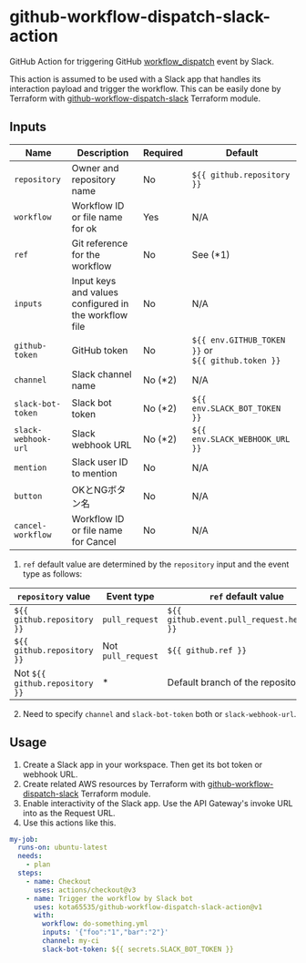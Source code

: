 # github-workflow-dispatch-slack-action

GitHub Action for triggering
GitHub [workflow_dispatch](https://docs.github.com/en/actions/using-workflows/events-that-trigger-workflows#workflow_dispatch)
event by Slack.

This action is assumed to be used with a Slack app that handles its interaction payload and trigger the workflow.
This can be easily done by Terraform with [github-workflow-dispatch-slack](https://registry.terraform.io/modules/kota65535/github-workflow-dispatch-slack/aws/latest)
Terraform module.

## Inputs

| Name                | Description                                           | Required | Default                                                 |
| ------------------- | ----------------------------------------------------- | -------- | ------------------------------------------------------- |
| `repository`        | Owner and repository name                             | No       | `${{ github.repository }}`                              |
| `workflow`          | Workflow ID or file name for ok                       | Yes      | N/A                                                     |
| `ref`               | Git reference for the workflow                        | No       | See (\*1)                                               |
| `inputs`            | Input keys and values configured in the workflow file | No       | N/A                                                     |
| `github-token`      | GitHub token                                          | No       | `${{ env.GITHUB_TOKEN }}` or<br/> `${{ github.token }}` |
| `channel`           | Slack channel name                                    | No (\*2) | N/A                                                     |
| `slack-bot-token`   | Slack bot token                                       | No (\*2) | `${{ env.SLACK_BOT_TOKEN }}`                            |
| `slack-webhook-url` | Slack webhook URL                                     | No (\*2) | `${{ env.SLACK_WEBHOOK_URL }}`                          |
| `mention`           | Slack user ID to mention                              | No       | N/A                                                     |
| `button`            | OKとNGボタン名                                        | No       | N/A                                                     |
| `cancel-workflow`   | Workflow ID or file name for Cancel                   | No       | N/A                                                     |

1. `ref` default value are determined by the `repository` input and the event type as follows:

| `repository` value             | Event type         | `ref` default value                         |
| ------------------------------ | ------------------ | ------------------------------------------- |
| `${{ github.repository }}`     | `pull_request`     | `${{ github.event.pull_request.head.ref }}` |
| `${{ github.repository }}`     | Not `pull_request` | `${{ github.ref }}`                         |
| Not `${{ github.repository }}` | \*                 | Default branch of the repository            |

2. Need to specify `channel` and `slack-bot-token` both or `slack-webhook-url`.

## Usage

1. Create a Slack app in your workspace. Then get its bot token or webhook URL.
2. Create related AWS resources by Terraform with [github-workflow-dispatch-slack](https://registry.terraform.io/modules/kota65535/github-workflow-dispatch-slack/aws/latest)
   Terraform module.
3. Enable interactivity of the Slack app. Use the API Gateway's invoke URL into as the Request URL.
4. Use this actions like this.

```yaml
my-job:
  runs-on: ubuntu-latest
  needs:
    - plan
  steps:
    - name: Checkout
      uses: actions/checkout@v3
    - name: Trigger the workflow by Slack bot
      uses: kota65535/github-workflow-dispatch-slack-action@v1
      with:
        workflow: do-something.yml
        inputs: '{"foo":"1","bar":"2"}'
        channel: my-ci
        slack-bot-token: ${{ secrets.SLACK_BOT_TOKEN }}
```
